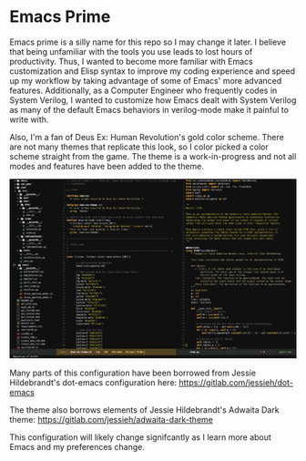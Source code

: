# Emacs Prime
Emacs prime is a silly name for this repo so I may change it later. I believe that being unfamiliar with the tools you use leads to lost hours of productivity. Thus, I wanted to become more familiar with Emacs customization and Elisp syntax to improve my coding experience and speed up my workflow by taking advantage of some of Emacs' more advanced features. Additionally, as a Computer Engineer who frequently codes in System Verilog, I wanted to customize how Emacs dealt with System Verilog as many of the default Emacs behaviors in verilog-mode make it painful to write with.

Also, I'm a fan of Deus Ex: Human Revolution's gold color scheme. There are not many themes that replicate this look, so I color picked a color scheme straight from the game. The theme is a work-in-progress and not all modes and features have been added to the theme.

![Emacs Prime Screenshot](example.png)

Many parts of this configuration have been borrowed from Jessie Hildebrandt's dot-emacs configuration here: https://gitlab.com/jessieh/dot-emacs

The theme also borrows elements of Jessie Hildebrandt's Adwaita Dark theme: https://gitlab.com/jessieh/adwaita-dark-theme

This configuration will likely change signifcantly as I learn more about Emacs and my preferences change.
